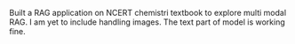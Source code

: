Built a RAG application on NCERT chemistri textbook to explore multi modal RAG. I am yet to include handling images. The text part of model is working fine. 
